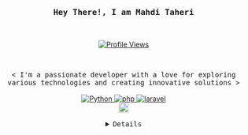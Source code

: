 <h3 align="center">
    <samp>Hey There!, I am <b>Mahdi Taheri</b>
    </samp>
</h3>
<br>
<p align="center">
  <a href="https://github.com/MhdiTaheri">
    <img alt="Profile Views" src="https://komarev.com/ghpvc/?username=MhdiTaheri&color=blueviolet" />
  </a>
</p>
<br>
<p align="center">
    <samp>
        <  I'm a passionate developer with a love for exploring various technologies and creating innovative solutions  >
        <br>
        <br>
    </samp>
    <a href="https://github.com/MhdiTaheri?tab=repositories" target="_blank">
        <img alt="Python" src="https://img.shields.io/badge/-Python-3776AB?style=flat-square&logo=Python&logoColor=white">
    </a>
    <a href="https://github.com/MhdiTaheri?tab=repositories" target="_blank">
        <img alt="php" src="https://img.shields.io/badge/-php-4DABD4?style=flat-square&logo=php&logoColor=white">
    </a>
    <a href="https://github.com/MhdiTaheri?tab=repositories" target="_blank">
        <img alt="laravel" src="https://img.shields.io/badge/-laravel-9b3675?style=flat-square&logo=laravel&logoColor=white">
    </a>
    <br>
    <a href="https://www.buymeacoffee.com/mahditaheri" target="_blank">
        <img alt="Buy_Me_A_Coffee" src="https://img.shields.io/badge/Buy_Me_A_Coffee-FFDD00?style=for-the-badge&logo=buy-me-a-coffee&logoColor=black" height="20em">
    </a>
</p>
<details align="center">
    <summary> <samp>Details</samp></summary>
    <p align="center">
        <br>
        <center>
            <img height="170em"
                src="https://github-readme-stats.vercel.app/api/top-langs/?username=MhdiTaheri&layout=compact&theme=radical&hide_border=true"
                alt="Top Languages" />
        </center>
        <br>
        <img height="160em"
            src="https://github-readme-stats.vercel.app/api?username=MhdiTaheri&show_icons=true&theme=radical&hide_border=true&count_private=true"
            alt="GitHub Stats" />
        <img height="160em"
            src="https://github-readme-streak-stats.herokuapp.com/?user=MhdiTaheri&show_icons=true&theme=radical&hide_border=true&count_private=true"
            style="float:right"
            alt="GitHub Streak" />
    </p>
</details>
